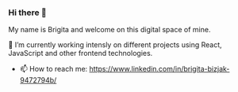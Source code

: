 ### Hi there 👋

My name is Brigita and welcome on this digital space of mine. 

🔭 I’m currently working intensly on different projects using React, JavaScript and other frontend technologies. 

- 📫 How to reach me: https://www.linkedin.com/in/brigita-bizjak-9472794b/

